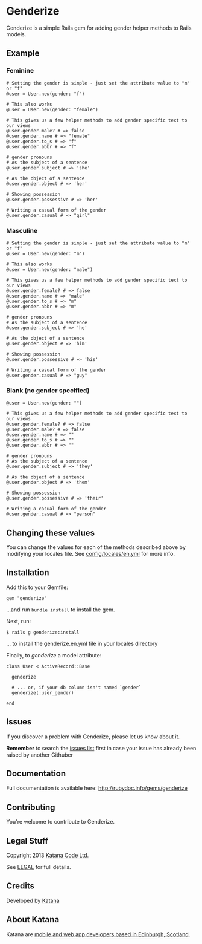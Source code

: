 # Genderize

Genderize is a simple Rails gem for adding gender helper methods to Rails models.

## Example


### Feminine

    # Setting the gender is simple - just set the attribute value to "m" or "f"
    @user = User.new(gender: "f")

    # This also works
    @user = User.new(gender: "female")

    # This gives us a few helper methods to add gender specific text to our views
    @user.gender.male? # => false
    @user.gender.name # => "female"
    @user.gender.to_s # => "f"
    @user.gender.abbr # => "f"

    # gender pronouns
    # As the subject of a sentence
    @user.gender.subject # => 'she'

    # As the object of a sentence
    @user.gender.object # => 'her'

    # Showing possession
    @user.gender.possessive # => 'her'

    # Writing a casual form of the gender
    @user.gender.casual # => "girl"

### Masculine

    # Setting the gender is simple - just set the attribute value to "m" or "f"
    @user = User.new(gender: "m")

    # This also works
    @user = User.new(gender: "male")

    # This gives us a few helper methods to add gender specific text to our views
    @user.gender.female? # => false
    @user.gender.name # => "male"
    @user.gender.to_s # => "m"
    @user.gender.abbr # => "m"

    # gender pronouns
    # As the subject of a sentence
    @user.gender.subject # => 'he'

    # As the object of a sentence
    @user.gender.object # => 'him'

    # Showing possession
    @user.gender.possessive # => 'his'

    # Writing a casual form of the gender
    @user.gender.casual # => "guy"

### Blank (no gender specified)

    @user = User.new(gender: "")

    # This gives us a few helper methods to add gender specific text to our views
    @user.gender.female? # => false
    @user.gender.male? # => false
    @user.gender.name # => ""
    @user.gender.to_s # => ""
    @user.gender.abbr # => ""

    # gender pronouns
    # As the subject of a sentence
    @user.gender.subject # => 'they'

    # As the object of a sentence
    @user.gender.object # => 'them'

    # Showing possession
    @user.gender.possessive # => 'their'

    # Writing a casual form of the gender
    @user.gender.casual # => "person"

## Changing these values

You can change the values for each of the methods described above by modifying your locales file. See [config/locales/en.yml](config/locales/genderize.en.yml) for more info.

## Installation

Add this to your Gemfile:


    gem "genderize"

...and run `bundle install` to install the gem.

Next, run:

    $ rails g genderize:install

... to install the genderize.en.yml file in your locales directory

Finally, to *genderize* a model attribute:


    class User < ActiveRecord::Base

      genderize

      # ... or, if your db column isn't named `gender`
      genderize(:user_gender)

    end


## Issues

If you discover a problem with Genderize, please let us know about it.

**Remember** to search the [issues list](https://github.com/KatanaCode/genderize/issues) first in case your issue has already been raised
by another Githuber

## Documentation

Full documentation is available here: http://rubydoc.info/gems/genderize

## Contributing

You're welcome to contribute to Genderize.

## Legal Stuff

Copyright 2013 [Katana Code Ltd.](http://katanacode.com)

See [LEGAL](MIT-LICENSE) for full details.

## Credits

Developed by [Katana](http://katanacode.com)

## About Katana

Katana are [mobile and web app developers based in Edinburgh, Scotland](http://katanacode.com/ "Katana").
